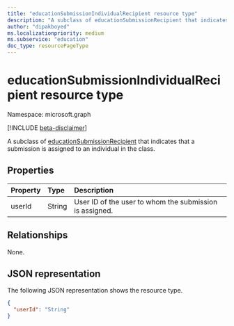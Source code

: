 ```yaml
---
title: "educationSubmissionIndividualRecipient resource type"
description: "A subclass of educationSubmissionRecipient that indicates that a submission is assigned to an individual in the class.  "
author: "dipakboyed"
ms.localizationpriority: medium
ms.subservice: "education"
doc_type: resourcePageType
---
```


# educationSubmissionIndividualRecipient resource type

Namespace: microsoft.graph

[!INCLUDE [beta-disclaimer](../../includes/beta-disclaimer.md)]

A subclass of [educationSubmissionRecipient](educationsubmissionrecipient.md) that indicates that a submission is assigned to an individual in the class.  


## Properties
| Property	   | Type	|Description|
|:---------------|:--------|:----------|
|userId|String|User ID of the user to whom the submission is assigned.|

## Relationships

None.

## JSON representation

The following JSON representation shows the resource type.

<!-- {
  "blockType": "resource",
  "optionalProperties": [

  ],
  "@odata.type": "microsoft.graph.educationSubmissionIndividualRecipient"
}-->

```json
{
  "userId": "String"
}

```

<!-- uuid: 8fcb5dbc-d5aa-4681-8e31-b001d5168d79
2015-10-25 14:57:30 UTC -->
<!--
{
  "type": "#page.annotation",
  "description": "educationSubmissionIndividualRecipient resource",
  "keywords": "",
  "section": "documentation",
  "tocPath": "",
  "suppressions": []
}
-->


